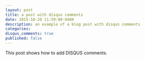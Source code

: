 ```yaml
---
layout: post
title: a post with disqus comments
date: 2015-10-20 11:59:00-0400
description: an example of a blog post with disqus comments
categories:
disqus_comments: true
published: false
---
```

This post shows how to add DISQUS comments.

